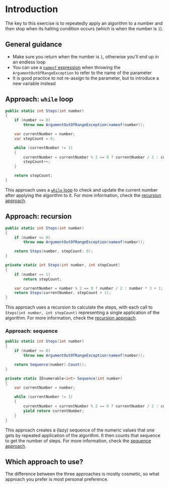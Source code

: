 # Introduction

The key to this exercise is to repeatedly apply an algorithm to a number and then stop when its halting condition occurs (which is when the number is `1`).

## General guidance

- Make sure you return when the number is `1`, otherwise you'll end up in an endless loop
- You can use a [`nameof` expression][nameof] when throwing the `ArgumentOutOfRangeException` to refer to the name of the parameter
- It is good practice to not re-assign to the parameter, but to introduce a new variable instead

## Approach: `while` loop

```csharp
public static int Steps(int number)
{
    if (number <= 0)
        throw new ArgumentOutOfRangeException(nameof(number));

    var currentNumber = number;
    var stepCount = 0;

    while (currentNumber != 1)
    {
        currentNumber = currentNumber % 2 == 0 ? currentNumber / 2 : currentNumber * 3 + 1;
        stepCount++;
    }

    return stepCount;
}
```

This approach uses a [`while` loop][while] to check and update the current number after applying the algorithm to it.
For more information, check the [recursion approach][approach-recursion].

## Approach: recursion

```csharp
public static int Steps(int number)
{
    if (number <= 0)
        throw new ArgumentOutOfRangeException(nameof(number));

    return Steps(number, stepCount: 0);
}

private static int Steps(int number, int stepCount)
{
    if (number == 1)
        return stepCount;

    var currentNumber = number % 2 == 0 ? number / 2 : number * 3 + 1;
    return Steps(currentNumber, stepCount + 1);
}
```

This approach uses a recursion to calculate the steps, with each call to `Steps(int number, int stepCount)` representing a single application of the algorithm.
For more information, check the [recursion approach][approach-recursion].

### Approach: sequence

```csharp
public static int Steps(int number)
{
    if (number <= 0)
        throw new ArgumentOutOfRangeException(nameof(number));

    return Sequence(number).Count();
}

private static IEnumerable<int> Sequence(int number)
{
    var currentNumber = number;

    while (currentNumber != 1)
    {
        currentNumber = currentNumber % 2 == 0 ? currentNumber / 2 : currentNumber * 3 + 1;
        yield return currentNumber;
    }
}
```

This approach creates a (lazy) sequence of the numeric values that one gets by repeated application of the algorithm.
It then counts that sequence to get the number of steps.
For more information, check the [sequence approach][approach-sequence].

## Which approach to use?

The difference between the three approaches is mostly cosmetic, so what approach you prefer is most personal preference.

[approach-recursion]: https://exercism.org/tracks/csharp/exercises/collatz-conjecture/approaches/recursion
[approach-while-loop]: https://exercism.org/tracks/csharp/exercises/collatz-conjecture/approaches/while-loop
[approach-sequence]: https://exercism.org/tracks/csharp/exercises/collatz-conjecture/approaches/sequence
[nameof]: https://learn.microsoft.com/en-us/dotnet/csharp/language-reference/operators/nameof
[while]: https://learn.microsoft.com/en-us/dotnet/csharp/language-reference/statements/iteration-statements#the-while-statement
